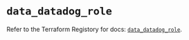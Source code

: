 # `data_datadog_role`

Refer to the Terraform Registory for docs: [`data_datadog_role`](https://registry.terraform.io/providers/datadog/datadog/3.24.0/docs/data-sources/role).
